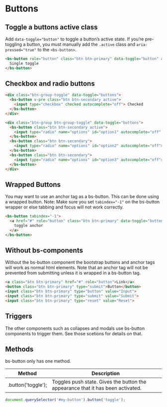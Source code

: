 # Buttons

## Toggle a buttons active class

Add `data-toggle="button"` to toggle a button’s active state. If you’re pre-toggling a button, you must manually add the `.active` class and `aria-pressed="true"` to the `<bs-button>`.

<vue-html-wrapper>
  <template slot="example">
    <bs-button v-pre role="button" class="btn btn-primary" data-toggle="button" aria-pressed="false" autocomplete="off">
      Single toggle
    </bs-button>
  </template>
</vue-html-wrapper>

```html
<bs-button role="button" class="btn btn-primary" data-toggle="button" aria-pressed="false" autocomplete="off">
  Single toggle
</bs-button>
```

## Checkbox and radio buttons

<vue-html-wrapper><template slot="example">
  <div class="btn-group-toggle" data-toggle="buttons">
    <bs-button v-pre class="btn btn-secondary active">
      <input type="checkbox" checked autocomplete="off"> Checked
    </bs-button>
  </div>
</template></vue-html-wrapper>

```html
<div class="btn-group-toggle" data-toggle="buttons">
  <bs-button v-pre class="btn btn-secondary active">
    <input type="checkbox" checked autocomplete="off"> Checked
  </bs-button>
</div>
```

<vue-html-wrapper><template slot="example">
  <div class="btn-group btn-group-toggle" data-toggle="buttons">
    <bs-button v-pre class="btn btn-secondary active">
      <input type="radio" name="options" id="option1" autocomplete="off" checked> Active
    </bs-button>
    <bs-button v-pre class="btn btn-secondary">
      <input type="radio" name="options" id="option2" autocomplete="off"> Radio
    </bs-button>
    <bs-button v-pre class="btn btn-secondary">
      <input type="radio" name="options" id="option3" autocomplete="off"> Radio
    </bs-button>
  </div>
</template></vue-html-wrapper>

```html
<div class="btn-group btn-group-toggle" data-toggle="buttons">
  <bs-button class="btn btn-secondary active">
    <input type="radio" name="options" id="option1" autocomplete="off" checked> Active
  </bs-button>
  <bs-button class="btn btn-secondary">
    <input type="radio" name="options" id="option2" autocomplete="off"> Radio
  </bs-button>
  <bs-button class="btn btn-secondary">
    <input type="radio" name="options" id="option3" autocomplete="off"> Radio
  </bs-button>
</div>
```

## Wrapped Buttons
You may want to use an anchor tag as a bs-button.  This can be done using a wrapped button.  Note: Make sure you set `tabindex="-1"` on the bs-button wrapper or else tabbing and focus will not work correctly.

<vue-html-wrapper>
  <template slot="example">
    <bs-button v-pre tabindex="-1">
      <a href="#" role="button" class="btn btn-primary" data-toggle="button" aria-pressed="false" autocomplete="off">
        toggle anchor
      </a>
    </bs-button>
  </template>
</vue-html-wrapper>

```html
<bs-button tabindex="-1">
  <a href="#" role="button" class="btn btn-primary" data-toggle="button" aria-pressed="false" autocomplete="off">
    toggle anchor
  </a>
</bs-button>
```

## Without bs-components
Without the bs-button component the bootstrap buttons and anchor tags will work as normal html elements.  Note that an anchor tag will not be prevented from submitting unless it is wrapped in a bs-button tag.

```html
<a class="btn btn-primary" href="#" role="button">Link</a>
<button class="btn btn-primary" type="submit">Button</button>
<input class="btn btn-primary" type="button" value="Input">
<input class="btn btn-primary" type="submit" value="Submit">
<input class="btn btn-primary" type="reset" value="Reset">
```

## Triggers
The other components such as collapses and modals use bs-button components to trigger them.  See those scetions for details on that.

## Methods
bs-button only has one method.

| Method  | Description  |
| ------------- | ------------- |
| .button('toggle'); | Toggles push state. Gives the button the appearance that it has been activated. |

```js
document.querySelector('#my-button').button('toggle');
```
